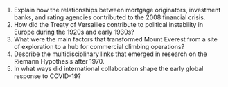 1. Explain how the relationships between mortgage originators, investment banks, and rating agencies contributed to the 2008 financial crisis.
2. How did the Treaty of Versailles contribute to political instability in Europe during the 1920s and early 1930s?
3. What were the main factors that transformed Mount Everest from a site of exploration to a hub for commercial climbing operations?
4. Describe the multidisciplinary links that emerged in research on the Riemann Hypothesis after 1970.
5. In what ways did international collaboration shape the early global response to COVID-19?

